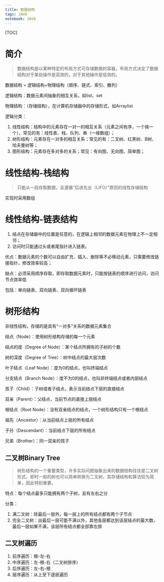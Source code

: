 ```yaml
---
title: 数据结构
tags: JAVA
notebook: JAVA
---
```


[TOC]

# 简介
>数据结构是以某种特定的布局方式可存储数据的容器，布局方式决定了数据结构对于某些操作是高效的，对于其他操作是低效的。

数据结构 = 逻辑结构+物理结构（顺序、链式、索引、散列）

逻辑结构：数据元素间抽象的相互关系，如list、set

物理结构：（存储结构），在计算机存储器中的存储形式，如Arraylist

逻辑分类：
1. 线性结构：结构中的元素存在一对一的相互关系（元素之间有序，一个挨一个），常见的有：线性表、栈、队列、串（一维数组）；
2. 树形结构：元素存在一对多的相互关系；常见的有：二叉树、红黑树、B树、哈夫曼树等；
3. 图形结构：元素存在多对多的关系；常见：有向图、无向图、简单图；

# 线性结构-栈结构
>只能从一段存取数据，且遵循“后进先出（LIFO）”原则的线性存储结构

实现时采用数组

# 线性结构-链表结构

1. 结点在存储器中的位置是任意的，在逻辑上相邻的数据元素在物理上不一定相邻；
2. 访问时只能通过头或者尾指针进入链表。

优点：数据元素的个数可以自由扩充、插入、删除等不必移动元素，只需要修改链接指针，修改效率较高；

缺点：必须采用顺序存取，即存取数据元素时，只能按链表的顺序进行访问，访问节点效率低

包括：单向链表、双向链表、双向循环链表

# 树形结构

非线性结构，存储的是具有“一对多”关系的数据元素集合

结点（Node）：使用树形结构存储的每一个元素

结点的度（Degree of Node）：某个结点所拥有的子树的个数

树的深度（Degree of Tree）：树中结点的最大层次数

叶子结点（Leaf Node）：度为0的结点，也叫终端结点

分支结点（Branch Node）：度不为0的结点，也叫非终端结点或者内部结点

孩子（Child）：子树或者子结点，表示当前结点下层的直接结点

双亲（Parent）：父结点，当前节点的直接上层结点

根结点（Root Node）：没有双亲结点的结点，一个树形结构只有一个根结点

祖先（Ancestor）：从当前结点上层的所有结点

子孙（Descendant）：当前结点下层的所有结点

兄弟（Brother）：同一双亲的孩子

## 二叉树Binary Tree

>树形结构的一个重要类型，许多实际问题抽象出来的数据结构往往是二叉树形式，即时一般的树也可以简单转换为二叉树，其存储结构和算法较为简单，因此特别重要。

特点：每个结点最多只能拥有两个子树，且有左右之分

分类：
1. 满二叉树：除最后一层外，每一层上的所有结点都有两个子节点
2. 完全二叉树：出最后一层可能不满以外，其他各层都达到该层结点的最大数，最后一层如果不满，该层所有结点都全部靠左排

## 二叉树遍历
1. 前序遍历：根-左-右
2. 中序遍历：左-根-右（二叉树排序）
3. 后序遍历：左-右-根
4. 层序遍历：从上至下逐层遍历



